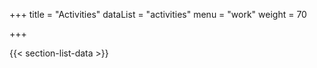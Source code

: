 +++
title = "Activities"
dataList = "activities"
menu = "work"
weight = 70

+++

{{< section-list-data >}}
